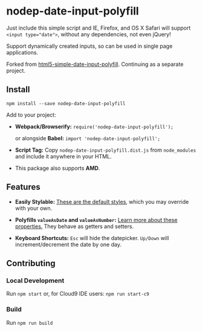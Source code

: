 # nodep-date-input-polyfill
Just include this simple script and IE, Firefox, and OS X Safari will support `<input type="date">`, without any dependencies, not even jQuery!

Support dynamically created inputs, so can be used in single page applications.

Forked from [html5-simple-date-input-polyfill](https://www.npmjs.com/package/html5-simple-date-input-polyfill). Continuing as a separate project.

## Install
`npm install --save nodep-date-input-polyfill`

Add to your project:

* **Webpack/Browserify:** `require('nodep-date-input-polyfill');`

    or alongside **Babel:** `import 'nodep-date-input-polyfill';`

* **Script Tag:** Copy `nodep-date-input-polyfill.dist.js` from `node_modules` and
include it anywhere in your HTML.

* This package also supports **AMD**.

## Features
* **Easily Stylable:** [These are the default styles](https://github.com/brianblakely/nodep-date-input-polyfill/blob/master/nodep-date-input-polyfill.scss),
which you may override with your own.

* **Polyfills `valueAsDate` and `valueAsNumber`:**
[Learn more about these properties.](https://developer.mozilla.org/en-US/docs/Web/API/HTMLInputElement#property-valueasdate)
They behave as getters and setters.

* **Keyboard Shortcuts:** `Esc` will hide the datepicker. `Up/Down` will
increment/decrement the date by one day.

## Contributing

### Local Development
Run `npm start` or, for Cloud9 IDE users: `npm run start-c9`

### Build
Run `npm run build`
